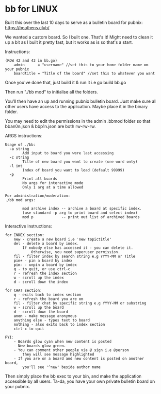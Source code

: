 # bb for LINUX
Built this over the last 10 days to serve as a 
bulletin board for pubnix: https://heathens.club/


We wanted a custom board. So I built one. That's it! Might need to clean it up a bit as I built it pretty fast, but it works as is so that's a start.

Instructions:

```
(ROW 42 and 43 in bb.go)
	admin      = "username" //set this to your home folder name on your pubnix
	boardtitle = "Title of the board" //set this to whatever you want
```
Once you've done that, just build it & run it i.e
go build bb.go

Then run "./bb mod" to initialise all the folders.

You'll then have an up and running pubnix bulletin board. Just make sure all other users have access to the application. Maybe place it in the binary folder.

You may need to edit the permissions in the admin .bbmod folder so that bban0n.json & bbp1n.json are both rw-rw-rw.

ARGS instructions:

```
Usage of ./bb:
  -a string
        Add input to board you were last accessing
  -c string
        Title of new board you want to create (one word only)
  -l int
        Index of board you want to load (default 99999)
  -p
        Print all boards
        No args for interactive mode
        Only 1 arg at a time allowed
	
For administration/moderation:
./bb mod args:

        mod archive index -- archive a board at specific index.
        (use standard -p arg to print board and select index)
        mod p             -- print out list of archived boards

```

Interactive Instructions:
```
for INDEX section:
	new - create a new board i.e 'new topictitle'
	del - delete a board by index. 
		If nobody else has accessed it - you can delete it. 
	        Otherwise, you need superuser permission.
	fil - filter index by search string e.g YYYY-MM or Title
	pin+ - pin a board by index
	pin- - unpin a board by index
	q - to quit, or use ctrl-c
	r - refresh the index section
	w - scroll up the index
	d - scroll down the index
	
for CHAT section:
	q - exits back to index section
	r - refresh the board you are on
	fil - filter chat by specific string e.g YYYY-MM or substring
	w - scroll up the board
	d - scroll down the board
	anon - make message anonymous
	anything else - types text to board
	nothing - also exits back to index section
	ctrl-c to quit
	
FYI:
	- Boards glow cyan when new content is posted
	- New boards glow green.
	- You can comment other people via @ sign i.e @person
		they will see message highlighted
	- If you are on a board and new content is posted on another board, 
		you'll see '^new' beside author name
```

Then simply place the bb exec to your bin, and make the application accessible by all users. Ta-da, you have your own private bulletin board on your pubnix.
